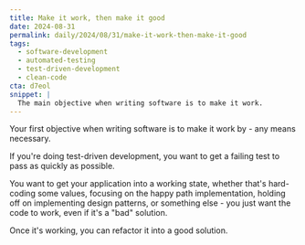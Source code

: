 ```yaml
---
title: Make it work, then make it good
date: 2024-08-31
permalink: daily/2024/08/31/make-it-work-then-make-it-good
tags:
  - software-development
  - automated-testing
  - test-driven-development
  - clean-code
cta: d7eol
snippet: |
  The main objective when writing software is to make it work.
---
```


Your first objective when writing software is to make it work by - any means necessary.

If you're doing test-driven development, you want to get a failing test to pass as quickly as possible.

You want to get your application into a working state, whether that's hard-coding some values, focusing on the happy path implementation, holding off on implementing design patterns, or something else - you just want the code to work, even if it's a "bad" solution.

Once it's working, you can refactor it into a good solution.
